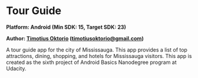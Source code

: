 # Tour Guide

**Platform: Android (Min SDK: 15, Target SDK: 23)**

**Author: [Timotius Oktorio](https://profiles.udacity.com/u/timotiusoktorio) (timotiusoktorio@gmail.com)**

A tour guide app for the city of Mississauga. This app provides a list of top attractions, dining, shopping, and hotels for Mississauga visitors. This app is created as the sixth project of Android Basics Nanodegree program at Udacity.